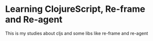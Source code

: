 # Learning ClojureScript, Re-frame and Re-agent


This is my studies about cljs and some libs like re-frame and re-agent

